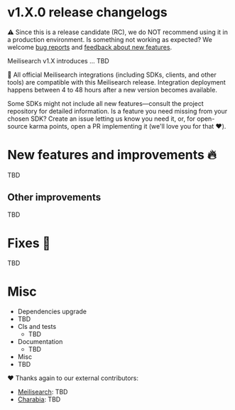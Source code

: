 # v1.X.0 release changelogs

<!-- The following line should NOT be put in the official release changelogs -->
⚠️ Since this is a release candidate (RC), we do NOT recommend using it in a production environment. Is something not working as expected? We welcome [bug reports](https://github.com/meilisearch/meilisearch/issues/new/choose) and [feedback about new features](https://github.com/meilisearch/product/discussions).

Meilisearch v1.X introduces ... TBD

<!-- The following lines should ONLY be put in the official release changelogs -->
🧰 All official Meilisearch integrations (including SDKs, clients, and other tools) are compatible with this Meilisearch release. Integration deployment happens between 4 to 48 hours after a new version becomes available.

Some SDKs might not include all new features—consult the project repository for detailed information. Is a feature you need missing from your chosen SDK? Create an issue letting us know you need it, or, for open-source karma points, open a PR implementing it (we'll love you for that ❤️).

# New features and improvements 🔥
TBD

## Other improvements
TBD

# Fixes 🐞
TBD

# Misc

* Dependencies upgrade
 * TBD
* CIs and tests
  * TBD
* Documentation
  * TBD
* Misc
 * TBD

❤️ Thanks again to our external contributors:
- [Meilisearch](https://github.com/meilisearch/meilisearch): TBD
- [Charabia](https://github.com/meilisearch/charabia): TBD
